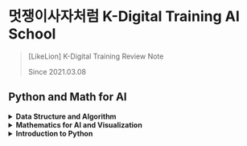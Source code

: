 # 멋쟁이사자처럼 K-Digital Training AI School
> [LikeLion] K-Digital Training Review Note
> 
> Since 2021.03.08 

## Python and Math for AI

<details>
<summary><b>Data Structure and Algorithm</b></summary>   
<div markdown="1">   

+ [복잡도 Complexity](https://github.com/wonkwonlee/likelion-k-digital-training-AI/blob/main/Data-Structure-and-Algorithm/Complexity.md)

</div>
</details>


<details>
<summary><b>Mathematics for AI and Visualization </b></summary>   
<div markdown="1"> 
   
+ [Jupyter Notebook & Markdown](https://github.com/wonkwonlee/likelion-k-digital-training-AI/blob/main/Mathematics-for-AI-and-Visualization/Jupyter-and-Markdown.md)
+ [기초 수학 Basic Math](https://github.com/wonkwonlee/likelion-k-digital-training-AI/blob/main/Mathematics-for-AI-and-Visualization/Basic-Math.md)
  
</div>
</details>


<details>
<summary><b>Introduction to Python</b></summary>  
<div markdown="1">   
  
+ [함수와 클래스 Function and Class](https://github.com/wonkwonlee/likelion-k-digital-training-AI/blob/main/Intro-to-Python/function-and-class.ipynb)

</div>
</details>
